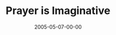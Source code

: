---
layout: message
category: message
series: "Fresh Breath"
title: "Prayer is Imaginative"
date: 2005-05-07-00-00
message_id: 121
audio: "http://s3.amazonaws.com/crossroads-media/messages/audio/Fresh_Breath_04_05-07-05_Prayer_is_Casual.mp3"
audio-duration: "45:44"
explicit: false
---